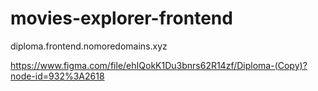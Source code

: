 # movies-explorer-frontend

diploma.frontend.nomoredomains.xyz

https://www.figma.com/file/ehIQokK1Du3bnrs62R14zf/Diploma-(Copy)?node-id=932%3A2618